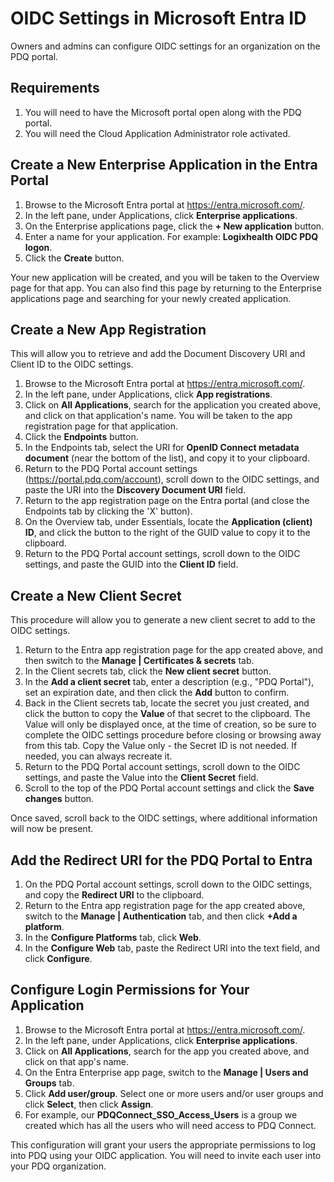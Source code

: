 # OIDC Settings in Microsoft Entra ID

Owners and admins can configure OIDC settings for an organization on the PDQ portal.

## Requirements

1. You will need to have the Microsoft portal open along with the PDQ portal.
2. You will need the Cloud Application Administrator role activated.

## Create a New Enterprise Application in the Entra Portal

1. Browse to the Microsoft Entra portal at https://entra.microsoft.com/.
2. In the left pane, under Applications, click **Enterprise applications**.
3. On the Enterprise applications page, click the **+ New application** button.
4. Enter a name for your application. For example: **Logixhealth OIDC PDQ logon**.
5. Click the **Create** button.

Your new application will be created, and you will be taken to the Overview page for that app. You can also find this page by returning to the Enterprise applications page and searching for your newly created application.

## Create a New App Registration

This will allow you to retrieve and add the Document Discovery URI and Client ID to the OIDC settings.

1. Browse to the Microsoft Entra portal at https://entra.microsoft.com/.
2. In the left pane, under Applications, click **App registrations**.
3. Click on **All Applications**, search for the application you created above, and click on that application's name. You will be taken to the app registration page for that application.
4. Click the **Endpoints** button.
5. In the Endpoints tab, select the URI for **OpenID Connect metadata document** (near the bottom of the list), and copy it to your clipboard.
6. Return to the PDQ Portal account settings (https://portal.pdq.com/account), scroll down to the OIDC settings, and paste the URI into the **Discovery Document URI** field.
7. Return to the app registration page on the Entra portal (and close the Endpoints tab by clicking the 'X' button).
8. On the Overview tab, under Essentials, locate the **Application (client) ID**, and click the button to the right of the GUID value to copy it to the clipboard.
9. Return to the PDQ Portal account settings, scroll down to the OIDC settings, and paste the GUID into the **Client ID** field.

## Create a New Client Secret

This procedure will allow you to generate a new client secret to add to the OIDC settings.

1. Return to the Entra app registration page for the app created above, and then switch to the **Manage | Certificates & secrets** tab.
2. In the Client secrets tab, click the **New client secret** button.
3. In the **Add a client secret** tab, enter a description (e.g., "PDQ Portal"), set an expiration date, and then click the **Add** button to confirm.
4. Back in the Client secrets tab, locate the secret you just created, and click the button to copy the **Value** of that secret to the clipboard. The Value will only be displayed once, at the time of creation, so be sure to complete the OIDC settings procedure before closing or browsing away from this tab. Copy the Value only - the Secret ID is not needed. If needed, you can always recreate it.
5. Return to the PDQ Portal account settings, scroll down to the OIDC settings, and paste the Value into the **Client Secret** field.
6. Scroll to the top of the PDQ Portal account settings and click the **Save changes** button.

Once saved, scroll back to the OIDC settings, where additional information will now be present.

## Add the Redirect URI for the PDQ Portal to Entra

1. On the PDQ Portal account settings, scroll down to the OIDC settings, and copy the **Redirect URI** to the clipboard.
2. Return to the Entra app registration page for the app created above, switch to the **Manage | Authentication** tab, and then click **+Add a platform**.
3. In the **Configure Platforms** tab, click **Web**.
4. In the **Configure Web** tab, paste the Redirect URI into the text field, and click **Configure**.

## Configure Login Permissions for Your Application

1. Browse to the Microsoft Entra portal at https://entra.microsoft.com/.
2. In the left pane, under Applications, click **Enterprise applications**.
3. Click on **All Applications**, search for the app you created above, and click on that app's name.
4. On the Entra Enterprise app page, switch to the **Manage | Users and Groups** tab.
5. Click **Add user/group**. Select one or more users and/or user groups and click **Select**, then click **Assign**.
6. For example, our **PDQConnect_SSO_Access_Users** is a group we created which has all the users who will need access to PDQ Connect.

This configuration will grant your users the appropriate permissions to log into PDQ using your OIDC application. You will need to invite each user into your PDQ organization.
